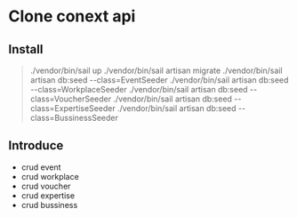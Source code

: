 # Clone conext api
## Install
> ./vendor/bin/sail up
> ./vendor/bin/sail artisan migrate
> ./vendor/bin/sail artisan db:seed --class=EventSeeder
> ./vendor/bin/sail artisan db:seed --class=WorkplaceSeeder
> ./vendor/bin/sail artisan db:seed --class=VoucherSeeder
> ./vendor/bin/sail artisan db:seed --class=ExpertiseSeeder
> ./vendor/bin/sail artisan db:seed --class=BussinessSeeder

## Introduce
+ crud event
+ crud workplace
+ crud voucher
+ crud expertise
+ crud bussiness
